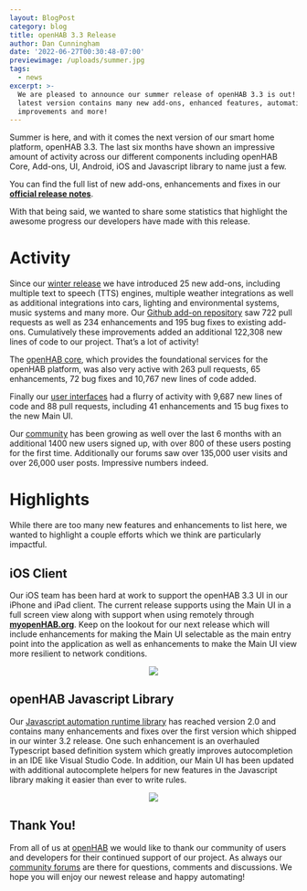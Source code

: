 ```yaml
---
layout: BlogPost
category: blog
title: openHAB 3.3 Release
author: Dan Cunningham
date: '2022-06-27T00:30:48-07:00'
previewimage: /uploads/summer.jpg
tags:
  - news
excerpt: >-
  We are pleased to announce our summer release of openHAB 3.3 is out! This
  latest version contains many new add-ons, enhanced features, automation
  improvements and more!
---
```

Summer is here, and with it comes the next version of our smart home platform, openHAB 3.3. The last six months have shown an impressive amount of activity across our different components including openHAB Core, Add-ons, UI, Android, iOS and Javascript library to name just a few. 

You can find the full list of new add-ons, enhancements and fixes in our [**official release notes**](https://github.com/openhab/openhab-distro/releases/tag/3.3.0).

With that being said, we wanted to share some statistics that highlight the awesome progress our developers have made with this release.

# Activity

Since our [winter release](https://www.openhab.org/blog/2021-12-19-openhab-3-2-release.html) we have introduced 25 new add-ons, including multiple text to speech (TTS) engines, multiple weather integrations as well as additional integrations into cars, lighting and environmental systems, music systems and many more. Our [Github add-on repository](https://github.com/openhab/openhab-addons) saw 722 pull requests as well as 234 enhancements and 195 bug fixes to existing add-ons. Cumulatively these improvements added an additional 122,308 new lines of code to our project. That’s a lot of activity! 

The [openHAB core](https://github.com/openhab/openhab-core), which provides the foundational services for the openHAB platform, was also very active with 263 pull requests, 65 enhancements, 72 bug fixes and 10,767 new lines of code added. 

Finally our [user interfaces](https://github.com/openhab/openhab-webui) had a flurry of activity with 9,687 new lines of code and 88 pull requests, including 41 enhancements and 15 bug fixes to the new Main UI.

Our [community](https://community.openhab.org/) has been growing as well over the last 6 months with an additional 1400 new users signed up, with over 800 of these users posting for the first time. Additionally our forums saw over 135,000 user visits and over 26,000 user posts. Impressive numbers indeed.

# Highlights

While there are too many new features and enhancements to list here, we wanted to highlight a couple efforts which we think are particularly impactful.

## iOS Client

Our iOS team has been hard at work to support the openHAB 3.3 UI in our iPhone and iPad client. The current release supports using the Main UI in a full screen view along with support when using remotely through [**myopenHAB.org**](https://myopenhab.org/). Keep on the lookout for our next release which will include enhancements for making the Main UI selectable as the main entry point into the application as well as enhancements to make the Main UI view more resilient to network conditions.

<p align="center"><img style="max-width: 60%;" src="/uploads/2022-06_ios_mainui.gif"/></p>

## openHAB Javascript Library

Our [Javascript automation runtime library](https://github.com/openhab/openhab-js) has reached version 2.0 and contains many enhancements and fixes over the first version which shipped in our winter 3.2 release. One such enhancement is an overhauled Typescript based definition system which greatly improves autocompletion in an IDE like Visual Studio Code. In addition, our Main UI has been updated with additional autocomplete helpers for new features in the Javascript library making it easier than ever to write rules.

<p align="center"><img style="max-width: 70%;" src="/uploads/2022-06_webui_rules_autocomplete.gif"/></p>

## Thank You!

From all of us at [openHAB](https://www.openhab.org/) we would like to thank our community of users and developers for their continued support of our project. As always our [community forums](https://community.openhab.org/) are there for questions, comments and discussions. We hope you will enjoy our newest release and happy automating!
